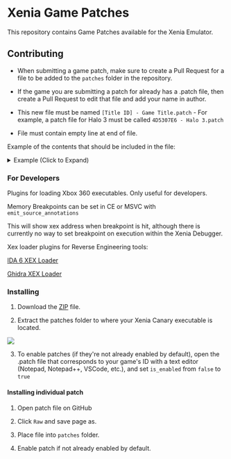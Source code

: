 # Xenia Game Patches

This repository contains Game Patches available for the Xenia Emulator.

## Contributing

 - When submitting a game patch, make sure to create a Pull Request for a file to be added to the `patches` folder in the repository.

 - If the game you are submitting a patch for already has a .patch file, then create a Pull Request to edit that file and add your name in author.

 - This new file must be named `[Title ID] - Game Title.patch` - For example, a patch file for Halo 3 must be called `4D5307E6 - Halo 3.patch`

 - File must contain empty line at end of file.

Example of the contents that should be included in the file:
<details><summary>Example (Click to Expand)</summary>

```
title_name = "Rockstar Table Tennis"
title_id = "545407DF"

[[patch]]
    name = "Rockstar Table Tennis - Crash Skip"
    desc = "None"
    author = "Gliniak"
    is_enabled = true
    
    [[patch.be8]]
        address = 0x8237A3DB
        value = 0x05
```
</details>

### For Developers

Plugins for loading Xbox 360 executables. Only useful for developers.

Memory Breakpoints can be set in CE or MSVC with `emit_source_annotations`

This will show xex address when breakpoint is hit, although there is currently no way to set breakpoint on execution within the Xenia Debugger.

Xex loader plugins for Reverse Engineering tools:

[IDA 6 XEX Loader](http://xorloser.com/blog/?p=395)

[Ghidra XEX Loader](https://github.com/zeroKilo/XEXLoaderWV/releases)

### Installing

1. Download the [ZIP](https://github.com/xenia-canary/game-patches/archive/main.zip) file.

2. Extract the patches folder to where your Xenia Canary executable is located.

![](https://cdn.discordapp.com/attachments/747164286056661153/764464248176115712/unknown.png)

3. To enable patches (if they're not already enabled by default), open the .patch file that corresponds to your game's ID with a text editor (Notepad, Notepad++, VSCode, etc.), and set `is_enabled` from `false` to `true`

#### Installing individual patch

1. Open patch file on GitHub

2. Click `Raw` and save page as.

3. Place file into `patches` folder.

4. Enable patch if not already enabled by default.
